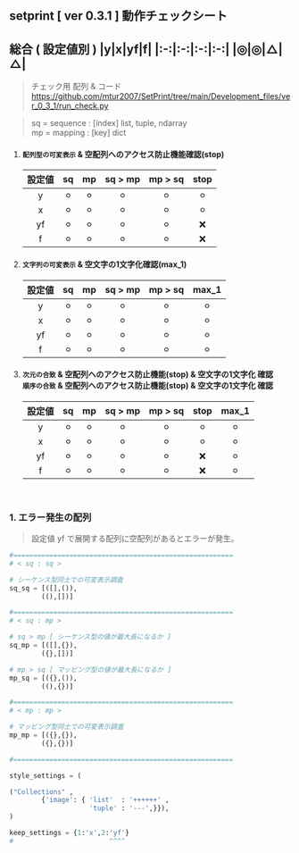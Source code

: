 ## setprint [ ver 0.3.1 ] 動作チェックシート

総合 ( 設定値別 )
|y|x|yf|f|
|:-:|:-:|:-:|:-:|
|◎|◎|△|△|
---

>チェック用 配列 & コード
>https://github.com/mtur2007/SetPrint/tree/main/Development_files/ver_0_3_1/run_check.py

> sq = sequence : [index] list, tuple, ndarray<br>
> mp = mapping : [key] dict


1. #### `配列型の可変表示` & 空配列へのアクセス防止機能確認(stop)

    |設定値| sq | mp | sq > mp | mp > sq | stop |
    |:---:|:--:|:--:|:-------:|:-------:|:----:|
    |  y  | ⚪︎ | ⚪︎ |    ⚪︎   |     ⚪︎   |  ⚪︎   |
    |  x  | ⚪︎ | ⚪︎ |    ⚪︎   |     ⚪︎   |  ⚪︎   |
    |  yf | ⚪︎ | ⚪︎ |    ⚪︎   |     ⚪︎   |  ❌   |
    |  f  | ⚪︎ | ⚪︎ |    ⚪︎   |     ⚪︎   |  ❌   |

2. #### `文字列の可変表示` & 空文字の1文字化確認(max_1)

    |設定値| sq | mp | sq > mp | mp > sq | max_1 |
    |:---:|:--:|:--:|:-------:|:-------:|:----:|
    |  y  | ⚪︎ | ⚪︎ |    ⚪︎   |     ⚪︎   |  ⚪︎   |
    |  x  | ⚪︎ | ⚪︎ |    ⚪︎   |     ⚪︎   |  ⚪︎   |
    |  yf | ⚪︎ | ⚪︎ |    ⚪︎   |     ⚪︎   |  ⚪︎   |
    |  f  | ⚪︎ | ⚪︎ |    ⚪︎   |     ⚪︎   |  ⚪︎   |

3. #### `次元の合致` & 空配列へのアクセス防止機能(stop) & 空文字の1文字化 確認 <br>`順序の合致` & 空配列へのアクセス防止機能(stop) & 空文字の1文字化 確認

    |設定値| sq | mp | sq > mp | mp > sq | stop | max_1 |
    |:---:|:--:|:--:|:-------:|:-------:|:----:|:-----:|
    |  y  | ⚪︎ | ⚪︎ |    ⚪︎   |     ⚪︎   |  ⚪︎   |  ⚪︎   |
    |  x  | ⚪︎ | ⚪︎ |    ⚪︎   |     ⚪︎   |  ⚪︎   |  ⚪︎   |
    |  yf | ⚪︎ | ⚪︎ |    ⚪︎   |     ⚪︎   |  ❌   |  ⚪︎   |
    |  f  | ⚪︎ | ⚪︎ |    ⚪︎   |     ⚪︎   |  ❌   |  ⚪︎   |

<br>

### 1. エラー発生の配列
> 設定値 yf で展開する配列に空配列があるとエラーが発生。
```python
#=======================================================
# < sq : sq >

# シーケンス型同士での可変表示調査
sq_sq = [([],()),
        ((),[])]

#=======================================================
# < sq : mp >

# sq > mp [ シーケンス型の値が最大長になるか ]
sq_mp = [([],{}),
        ({},[])]

# mp > sq [ マッピング型の値が最大長になるか ]
mp_sq = [({},()),
        ((),{})]

#=======================================================
# < mp : mp >

# マッピング型同士での可変表示調査
mp_mp = [({},{}),
        ({},{})]

#=======================================================

style_settings = (

("Collections" ,
        {'image': { 'list'  : '++++++' ,
                    'tuple' : '---',}}),
)

keep_settings = {1:'x',2:'yf'}
#                        ^^^^
```